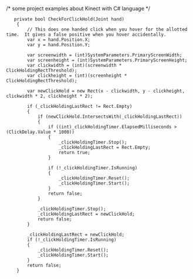 

/*
some project examples  about Kinect with C# language
*/

       private bool CheckForClickHold(Joint hand)
        {
            // This does one handed click when you hover for the allotted time.  It gives a false positive when you hover accidentally.
            var x = hand.Position.X;
            var y = hand.Position.Y;

            var screenwidth = (int)SystemParameters.PrimaryScreenWidth;
            var screenheight = (int)SystemParameters.PrimaryScreenHeight;
            var clickwidth = (int)(screenwidth * ClickHoldingRectThreshold);
            var clickheight = (int)(screenheight * ClickHoldingRectThreshold);

            var newClickHold = new Rect(x - clickwidth, y - clickheight, clickwidth * 2, clickheight * 2);

            if (_clickHoldingLastRect != Rect.Empty)
            {
                if (newClickHold.IntersectsWith(_clickHoldingLastRect))
                {
                    if ((int)_clickHoldingTimer.ElapsedMilliseconds > (ClickDelay.Value * 1000))
                    {
                        _clickHoldingTimer.Stop();
                        _clickHoldingLastRect = Rect.Empty;
                        return true;
                    }

                    if (!_clickHoldingTimer.IsRunning)
                    {
                        _clickHoldingTimer.Reset();
                        _clickHoldingTimer.Start();
                    }
                    return false;
                }

                _clickHoldingTimer.Stop();
                _clickHoldingLastRect = newClickHold;
                return false;
            }

            _clickHoldingLastRect = newClickHold;
            if (!_clickHoldingTimer.IsRunning)
            {
                _clickHoldingTimer.Reset();
                _clickHoldingTimer.Start();
            }
            return false;
        }
